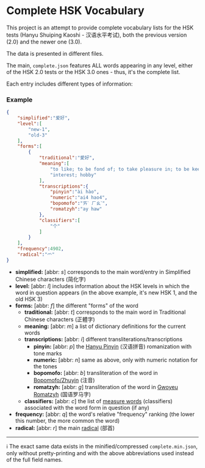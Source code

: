 # Complete HSK Vocabulary

This project is an attempt to provide complete vocabulary lists for the HSK tests (Hanyu Shuiping Kaoshi - 汉语水平考试), both the previous version (2.0) and the newer one (3.0).

The data is presented in different files. 

The main, `complete.json` features ALL words appearing in any level, either of the HSK 2.0 tests or the HSK 3.0 ones - thus, it's the complete list.

Each entry includes different types of information:

### Example
```json
{
    "simplified":"爱好",
    "level":[
        "new-1",
        "old-3"
    ],
    "forms":[
        {
            "traditional":"愛好",
            "meaning":[
                "to like; to be fond of; to take pleasure in; to be keen on",
                "interest; hobby"
            ],
            "transcriptions":{
                "pinyin":"ài hào",
                "numeric":"ai4 hao4",
                "bopomofo":"ㄞˋ ㄏㄠˋ",
                "romatzyh":"ay haw"
            },
            "classifiers":[
                "个"
            ]
        }
    ],
    "frequency":4902,
    "radical":"爫"
}
```

- **simplified:** [abbr: *s*] corresponds to the main word/entry in Simplified Chinese characters (简化字)
- **level:** [abbr: *l*] includes information about the HSK levels in which the word in question appears (in the above example, it's new HSK 1, and the old HSK 3)
- **forms:** [abbr: *f*] the different "forms" of the word
    - **traditional:** [abbr: *t*] corresponds to the main word in Traditional Chinese characters (正體字)
    - **meaning:** [abbr: *m*] a list of dictionary definitions for the current words
    - **transcriptions:** [abbr: *i*] different transliterations/transcriptions
        - **pinyin:** [abbr: *p*] the [Hanyu Pinyin](https://en.wikipedia.org/wiki/Pinyin) (汉语拼音) romanization with tone marks
        - **numeric:** [abbr: *n*] same as above, only with numeric notation for the tones
        - **bopomofo:** [abbr: *b*] transliteration of the word in [Bopomofo/Zhuyin](https://en.wikipedia.org/wiki/Bopomofo) (注音)
        - **romatzyh:** [abbr: *g*] transliteration of the word in [Gwoyeu Romatzyh](https://en.wikipedia.org/wiki/Gwoyeu_Romatzyh) (国语罗马字)
    - **classifiers:** [abbr: *c*] the list of [measure words](https://en.wikipedia.org/wiki/Chinese_classifier) (classifiers) associated with the word form in question (if any)
- **frequency:** [abbr: *q*] the word's relative "frequency" ranking (the lower this number, the more common the word)
- **radical:** [abbr: *r*] the main [radical](https://en.wikipedia.org/wiki/Radical_(Chinese_characters)) (部首)
-----

ℹ️ The exact same data exists in the minified/compressed `complete.min.json`, only without pretty-printing and with the above abbreviations used instead of the full field names.
